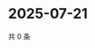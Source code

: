 # 2025-07-21

共 0 条

<!-- BEGIN ZHIHUQUESTIONS -->
<!-- 最后更新时间 Mon Jul 21 2025 05:10:49 GMT+0800 (China Standard Time) -->

<!-- END ZHIHUQUESTIONS -->
